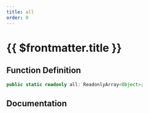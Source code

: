 ```yaml
---
title: all
order: 0
---
```


# {{ $frontmatter.title }}

## Function Definition

```ts
public static readonly all: ReadonlyArray<Object>;
```

## Documentation

<!--@include: ./parts/all.md-->
